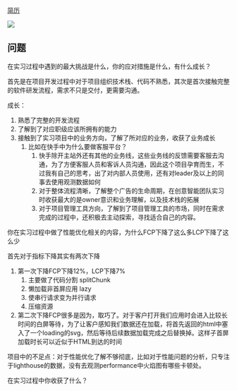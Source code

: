 [简历](./前端陈双彬.pdf)

<img src="https://img.cdn1.vip/i/68ba9e4d07028_1757060685.webp"/>



## 问题

在实习过程中遇到的最大挑战是什么，你的应对措施是什么，有什么成长？

首先是在项目开发过程中对于项目组织技术栈、代码不熟悉，其次是首次接触完整的软件研发流程，需求不只是交付，更需要沟通。

成长：

1. 熟悉了完整的开发流程
2. 了解到了对应职级应该所拥有的能力
3. 接触到了实习项目中的业务方向，了解了所对应的业务，收获了业务成长
   1. 比如在快手中为什么要做客服平台？
      1. 快手除开主站外还有其他的业务线，这些业务线的反馈需要客服去沟通，为了方便客服人员和客诉人员沟通，因此这个项目孕育而生，不过我有自己的思考，出了对内部人员使用，还有对leader及以上的同事去使用观测数据如何
      2. 对于整体流程清晰，了解整个广告的生命周期，在创意智能团队实习时收获最大的是owner意识和业务理解，以及技术栈的拓展
      3. 对于项目管理工具方向，了解到了项目管理工具的市场，同时在需求完成的过程中，还积极去主动探索，寻找适合自己的内容。

你在实习过程中做了性能优化相关的内容，为什么FCP下降了这么多LCP下降了这么少

首先对于指标下降其实有两次下降

1. 第一次下降FCP下降12%，LCP下降7%
   1. 主要做了代码分割 splitChunk
   2. 懒加载非首屏应用 lazy
   3. 使串行请求变为并行请求
   4. 压缩资源
2. 第二次下降FCP很多是因为，取巧了。对于客户打开我们应用时会进入比较长时间的白屏等待，为了让客户感知我们数据还在加载，将首先返回的html中塞入了一个loading的svg，然后等待后续数据加载完成之后替换掉。这样子首屏加载时长可以近似于HTML到达的时间

项目中的不足点：对于性能优化了解不够彻底，比如对于性能问题的分析，只专注于lighthouse的数据，没有去观测performance中火焰图有哪些卡顿处。

在实习过程中你收获了什么？
